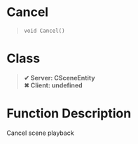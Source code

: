# Cancel
> `void Cancel()`
# Class
> __✔ Server: CSceneEntity__  
> __✖ Client: undefined__  
# Function Description
Cancel scene playback
